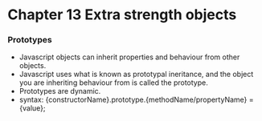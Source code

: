 # Chapter 13 Extra strength objects

### Prototypes

- Javascript objects can inherit properties and behaviour from other objects.
- Javascript uses what is known as prototypal ineritance, and the object you are inheriting behaviour from is called the prototype.
- Prototypes are dynamic.
- syntax:
    {constructorName}.prototype.{methodName/propertyName} = {value};